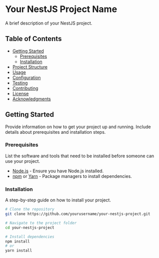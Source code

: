 # Your NestJS Project Name

A brief description of your NestJS project.

## Table of Contents

- [Getting Started](#getting-started)
  - [Prerequisites](#prerequisites)
  - [Installation](#installation)
- [Project Structure](#project-structure)
- [Usage](#usage)
- [Configuration](#configuration)
- [Testing](#testing)
- [Contributing](#contributing)
- [License](#license)
- [Acknowledgments](#acknowledgments)

## Getting Started

Provide information on how to get your project up and running. Include details about prerequisites and installation steps.

### Prerequisites

List the software and tools that need to be installed before someone can use your project.

- [Node.js](https://nodejs.org/) - Ensure you have Node.js installed.
- [npm](https://www.npmjs.com/) or [Yarn](https://yarnpkg.com/) - Package managers to install dependencies.

### Installation

A step-by-step guide on how to install your project.

```bash
# Clone the repository
git clone https://github.com/yourusername/your-nestjs-project.git

# Navigate to the project folder
cd your-nestjs-project

# Install dependencies
npm install
# or
yarn install
